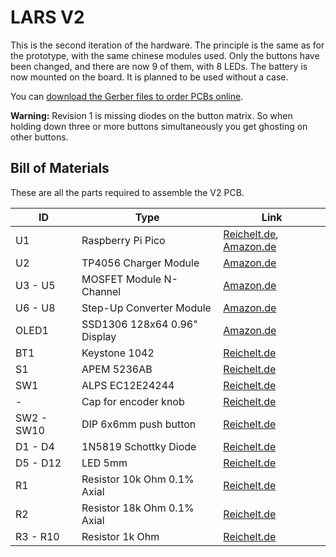 # LARS V2

This is the second iteration of the hardware.
The principle is the same as for the prototype, with the same chinese modules used.
Only the buttons have been changed, and there are now 9 of them, with 8 LEDs.
The battery is now mounted on the board.
It is planned to be used without a case.

You can [download the Gerber files to order PCBs online](./plot/fab_pcb2.zip).

**Warning:**
Revision 1 is missing diodes on the button matrix.
So when holding down three or more buttons simultaneously you get ghosting on other buttons.

## Bill of Materials

These are all the parts required to assemble the V2 PCB.

| ID | Type | Link |
| -- | ---- | ---- |
| U1 | Raspberry Pi Pico | [Reichelt.de](https://www.reichelt.de/raspberry-pi-pico-rp2040-cortex-m0-microusb-rasp-pi-pico-p295706.html?&nbc=1), [Amazon.de](https://www.amazon.de/Raspberry-Pi-Pico/dp/B09KVB8LVR) |
| U2 | TP4056 Charger Module | [Amazon.de](https://www.amazon.de/AZDelivery-%E2%AD%90%E2%AD%90%E2%AD%90%E2%AD%90%E2%AD%90-TP4056-Laderegler-Lithium/dp/B07D2G345P) |
| U3 - U5 | MOSFET Module N-Channel | [Amazon.de](https://www.amazon.de/Schaltersteuerplatine-Motorsteuerplatine-MOSFET-Triggerschalter-Reglersteuerplatine-Dual-Hochleistungs/dp/B0CBK7D1GD) |
| U6 - U8 | Step-Up Converter Module | [Amazon.de](https://www.amazon.de/Converter-Spannungswandler-LAOMAO-Netzteil-Kompatibel/dp/B0B932BR7V) |
| OLED1 | SSD1306 128x64 0.96" Display | [Amazon.de](https://www.amazon.de/AZDelivery-Display-Arduino-Raspberry-gratis/dp/B01L9GC470) |
| BT1 | Keystone 1042 | [Reichelt.de](https://www.reichelt.de/batteriehalter-fuer-1-18650-keystone-1042-p213369.html?&nbc=1) |
| S1 | APEM 5236AB | [Reichelt.de](https://www.reichelt.de/kippschalter-1a-250vac-1x-ein-ein-printanschluss-as-500apc-p4396.html?&nbc=1) |
| SW1 | ALPS EC12E24244 | [Reichelt.de](https://www.reichelt.de/drehimpulsegeber-24-impulse-24-rastungen-vertikal-stec12e08-p73923.html?&nbc=1) |
| - | Cap for encoder knob | [Reichelt.de](https://www.reichelt.de/potentiometerknopf-fuer-achse-6-4-5-mm-schwarz-knopf-10-150e-p73960.html) |
| SW2 - SW10 | DIP 6x6mm push button | [Reichelt.de](https://www.reichelt.de/kurzhubtaster-printmontage-1-schliesser-6-x-6-x-5-mm-dip-dts-62k-v-p360043.html?&nbc=1) |
| D1 - D4 | 1N5819 Schottky Diode | [Reichelt.de](https://www.reichelt.de/schottkydiode-40-v-1-a-do-41-1n-5819-p41850.html?&nbc=1) |
| D5 - D12 | LED 5mm | [Reichelt.de](https://www.reichelt.de/led-5mm-bedrahtet-rot-450-mcd-90--5603r1c-khb-a-p361958.html?&nbc=1) |
| R1 | Resistor 10k Ohm 0.1% Axial | [Reichelt.de](https://www.reichelt.de/widerstand-metallschicht-10-kohm-0207-0-6-w-0-1--mpr-10-0k-p12770.html?&nbc=1) |
| R2 | Resistor 18k Ohm 0.1% Axial | [Reichelt.de](https://www.reichelt.de/widerstand-metallfilm-18-kohm-0-1-0-6-w-tk25-0207-mpr-18-0k-p12837.html?&nbc=1) |
| R3 - R10 | Resistor 1k Ohm | [Reichelt.de](https://www.reichelt.de/widerstand-metallschicht-1-00-kohm-0207-0-6-w-1--metall-1-00k-p11403.html?&nbc=1) |
